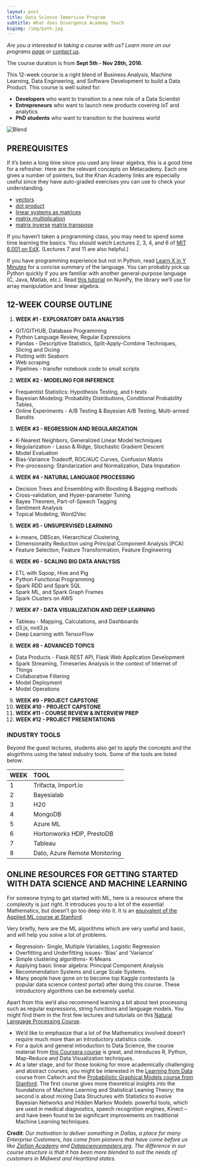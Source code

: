 ```yaml
---
layout: post
title: Data Science Immersive Program
subtitle: What does Divergence Academy Teach
bigimg: /img/path.jpg
---
```


*Are you a interested in taking a course with us? Learn more on our programs [page](http://divergence.academy/data-science-immersive) or [contact us](mailto:hello@divergence.academy).*

The course duration is from **Sept 5th - Nov 28th, 2016**.

This 12-week course is a right blend of Business Analysis, Machine Learning, Data Engineering, and Software Development to build a Data Product. This course is well suited for:
 
- **Developers** who want to transition to a new role of a Data Scientist
- **Entrepreneurs** who want to launch new products covering IoT and analytics
- **PhD students** who want to transition to the business world 

![Blend](http://i.imgur.com/SXESaF6.png)
 
## PREREQUISITES ##

If it’s been a long time since you used any linear algebra, this is a good time for a refresher. Here are the relevant concepts on Metacademy. Each one gives a number of pointers, but the Khan Academy links are especially useful since they have auto-graded exercises you can use to check your understanding.


- [vectors](http://www.metacademy.org/graphs/concepts/vectors)
- [dot product](http://www.metacademy.org/graphs/concepts/dot_product)
- [linear systems as matrices](http://www.metacademy.org/graphs/concepts/linear_systems_as_matrices)
- [matrix multiplication](http://www.metacademy.org/graphs/concepts/matrix_multiplication)
- [matrix inverse](http://www.metacademy.org/graphs/concepts/matrix_inverse)
[matrix transpose](http://www.metacademy.org/graphs/concepts/matrix_transpose)


If you haven’t taken a programming class, you may need to spend some time learning the basics. You should watch Lectures 2, 3, 4, and 6 of [MIT 6.001 on EdX](https://courses.edx.org/courses/MITx/6.00.1_4x/3T2014/courseware/Week_0/). (Lectures 7 and 11 are also helpful.)


If you have programming experience but not in Python, read [Learn X in Y Minutes](http://learnxinyminutes.com/docs/python/) for a concise summary of the language. You can probably pick up Python quickly if you are familiar with another general-purpose language (C, Java, Matlab, etc.).
Read [this tutorial](http://www.engr.ucsb.edu/~shell/che210d/numpy.pdf) on NumPy, the library we’ll use for array manipulation and linear algebra.



## 12-WEEK COURSE OUTLINE ##
1. **WEEK #1 - EXPLORATORY DATA ANALYSIS**
 - GIT/GITHUB, Database Programming
 - Python Language Review, Regular Expressions
 - Pandas - Descriptive Statistics, Split-Apply-Combine Techniques, Slicing and Dicing
 - Plotting with Seaborn
 - Web scraping
 - Pipelines - transfer notebook code to small scripts  
2. **WEEK #2 - MODELING FOR INFERENCE**
 - Frequentist Statistics: Hypothesis Testing, and t-tests
 - Bayesian Modeling: Probability Distributions, Conditional Probability Tables, 
 - Online Experiments - A/B Testing & Bayesian A/B Testing, Multi-armed Bandits
3. **WEEK #3 - REGRESSION AND REGULARIZATION**
 - K-Nearest Neighbors, Generalized Linear Model techniques
 - Regularization - Lasso & Ridge, Stochastic Gradient Descent
 - Model Evaluation 
 - Bias-Variance Tradeoff, ROC/AUC Curves, Confusion Matrix
 - Pre-processing: Standarization and Normalization, Data Imputation 
4. **WEEK #4 - NATURAL LANGUAGE PROCESSING**
 - Decision Trees and Ensembling with Boosting & Bagging methods
 - Cross-validation, and Hyper-parameter Tuning
 - Bayes Theorem, Part-of-Speech Tagging
 - Sentiment Analysis
 - Topical Modeling, Word2Vec
5. **WEEK #5 - UNSUPERVISED LEARNING** 
 - k-means, DBScan, Hierarchical Clustering, 
 - Dimensionality Reduction using Principal Component Analysis (PCA)
 - Feature Selection, Feature Transformation, Feature Engineering
6. **WEEK #6 - SCALING BIG DATA ANALYSIS**
 -  ETL with Sqoop, Hive and Pig
 -  Python Functional Programming
 -  Spark RDD and Spark SQL
 -  Spark ML, and Spark Graph Frames
 -  Spark Clusters on AWS
7. **WEEK #7 - DATA VISUALIZATION AND DEEP LEARNING**
 - Tableau - Mapping, Calculations, and Dashboards
 - d3.js, nvd3.js
 - Deep Learning with TensorFlow
8. **WEEK #8 - ADVANCED TOPICS**
 - Data Products - Flask REST API, Flask Web Application Development
 - Spark Streaming, Timeseries Analysis in the context of Internet of Things 
 - Collaborative Filtering
 - Model Deployment
 - Model Operations
9. **WEEK #9 - PROJECT CAPSTONE**  
10. **WEEK #10 - PROJECT CAPSTONE**
11. **WEEK #11 - COURSE REVIEW & INTERVIEW PREP**
12. **WEEK #12 - PROJECT PRESENTATIONS**


### INDUSTRY TOOLS ### 

Beyond the guest lectures, students also get to apply the concepts and the alogirthms using the latest industry tools. Some of the tools are listed below:

| WEEK | TOOL  
| :------ |:--- | 
| 1 | Trifacta, Import.io |
| 2 | Bayesialab | 
| 3 | H20 | 
| 4 | MongoDB |
| 5 | Azure ML |
| 6 | Hortonworks HDP, PrestoDB |
| 7 | Tableau |
| 8 | Dato, Azure Remote Monitoring |


## ONLINE RESOURCES FOR GETTING STARTED WITH DATA SCIENCE AND MACHINE LEARNING 

For someone trying to get started with ML, here is a resource where the complexity is just right. It introduces you to a lot of the essential Mathematics, but doesn’t go too deep into it. It is an [equivalent of the Applied ML course at Stanford](https://class.coursera.org/ml-003/lecture/index).

Very briefly, here are the ML algorithms which are very useful and basic, and will help you solve a lot of problems.

- Regression- Single, Multiple Variables, Logistic Regression
- Overfitting and Underfitting issues- ‘Bias’ and ‘Variance’
- Simple clustering algorithms- K-Means
- Applying basic linear algebra: Principal Component Analysis
- Recommendation Systems and Large Scale Systems.
- Many people have gone on to become top Kaggle contestants (a popular data science contest portal) after doing this course. These introductory algorithms can be extremely useful.

Apart from this we’d also recommend learning a bit about text processing such as regular expressions, string functions and language models. You might find them in the first few lectures and tutorials on this [Natural Language Processing Course](https://www.coursera.org/course/nlp).


- We’d like to emphasize that a lot of the Mathematics involved doesn’t require much more than an introductory statistics code.
- For a quick and general introduction to Data Science, the course material from [this Coursera course](https://www.coursera.org/course/datasci) is great, and introduces R, Python, Map-Reduce and Data Visualization techniques.
- At a later stage, and for those looking for more academically challenging and abstract courses, you might be interested in the [Learning from Data](http://work.caltech.edu/telecourse.html) course from Caltech and the [Probabilistic Graphical Models course from Stanford](https://www.coursera.org/course/pgm). The first course gives more theoretical insights into the foundations of Machine Learning and Statistical Leaning Theory; the second is about mixing Data Structures with Statistics to evolve Bayesian Networks and Hidden Markov Models: powerful tools, which are used in medical diagnostics, speech recognition engines, Kinect – and have been found to be significant improvements on traditional Machine Learning techniques.


**Credit**: *Our motivation to deliver something in Dallas, a place for many Enterprise Customers, has come from pioneers that have come before us like [Zipfian Academy](http://www.zipfianacademy.com/) and [Datasciencemasters.org](http://datasciencemasters.org/). The difference in our course structure is that it has been more blended to suit the needs of customers in Midwest and Heartland states.*
